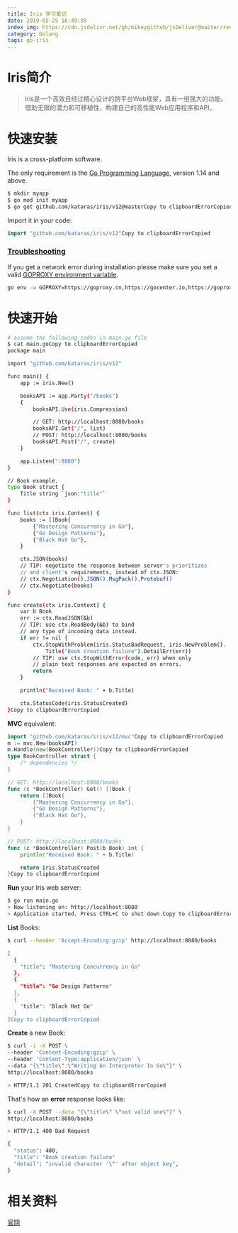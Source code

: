 ```yaml
---
title: Iris 学习笔记
date: 2019-05-25 16:49:39
index_img: https://cdn.jsdelivr.net/gh/mikeygithub/jsDeliver@master/resource/img/go-iris.png
category: Golang
tags: go-iris
---
```


# Iris简介
>Iris是一个高效且经过精心设计的跨平台Web框架，具有一组强大的功能。借助无限的潜力和可移植性，构建自己的高性能Web应用程序和API。

# 快速安装
Iris is a cross-platform software.

The only requirement is the [Go Programming Language](https://golang.org/dl/), version 1.14 and above.

```bash
$ mkdir myapp
$ go mod init myapp
$ go get github.com/kataras/iris/v12@masterCopy to clipboardErrorCopied
```

Import it in your code:

```go
import "github.com/kataras/iris/v12"Copy to clipboardErrorCopied
```

### [Troubleshooting](https://www.iris-go.com/docs/#/?id=troubleshooting)

If you get a network error during installation please make sure you set a valid [GOPROXY environment variable](https://github.com/golang/go/wiki/Modules#are-there-always-on-module-repositories-and-enterprise-proxies).

```sh
go env -w GOPROXY=https://goproxy.cn,https://gocenter.io,https://goproxy.io,directCopy to clipboardErrorCopied
```

# 快速开始

```sh
# assume the following codes in main.go file
$ cat main.goCopy to clipboardErrorCopied
package main

import "github.com/kataras/iris/v12"

func main() {
    app := iris.New()

    booksAPI := app.Party("/books")
    {
        booksAPI.Use(iris.Compression)

        // GET: http://localhost:8080/books
        booksAPI.Get("/", list)
        // POST: http://localhost:8080/books
        booksAPI.Post("/", create)
    }

    app.Listen(":8080")
}

// Book example.
type Book struct {
    Title string `json:"title"`
}

func list(ctx iris.Context) {
    books := []Book{
        {"Mastering Concurrency in Go"},
        {"Go Design Patterns"},
        {"Black Hat Go"},
    }

    ctx.JSON(books)
    // TIP: negotiate the response between server's prioritizes
    // and client's requirements, instead of ctx.JSON:
    // ctx.Negotiation().JSON().MsgPack().Protobuf()
    // ctx.Negotiate(books)
}

func create(ctx iris.Context) {
    var b Book
    err := ctx.ReadJSON(&b)
    // TIP: use ctx.ReadBody(&b) to bind
    // any type of incoming data instead.
    if err != nil {
        ctx.StopWithProblem(iris.StatusBadRequest, iris.NewProblem().
            Title("Book creation failure").DetailErr(err))
        // TIP: use ctx.StopWithError(code, err) when only
        // plain text responses are expected on errors.
        return
    }

    println("Received Book: " + b.Title)

    ctx.StatusCode(iris.StatusCreated)
}Copy to clipboardErrorCopied
```

**MVC** equivalent:

```go
import "github.com/kataras/iris/v12/mvc"Copy to clipboardErrorCopied
m := mvc.New(booksAPI)
m.Handle(new(BookController))Copy to clipboardErrorCopied
type BookController struct {
    /* dependencies */
}

// GET: http://localhost:8080/books
func (c *BookController) Get() []Book {
    return []Book{
        {"Mastering Concurrency in Go"},
        {"Go Design Patterns"},
        {"Black Hat Go"},
    }
}

// POST: http://localhost:8080/books
func (c *BookController) Post(b Book) int {
    println("Received Book: " + b.Title)

    return iris.StatusCreated
}Copy to clipboardErrorCopied
```

**Run** your Iris web server:

```sh
$ go run main.go
> Now listening on: http://localhost:8080
> Application started. Press CTRL+C to shut down.Copy to clipboardErrorCopied
```

**List** Books:

```sh
$ curl --header 'Accept-Encoding:gzip' http://localhost:8080/books

[
  {
    "title": "Mastering Concurrency in Go"
  },
  {
    "title": "Go Design Patterns"
  },
  {
    "title": "Black Hat Go"
  }
]Copy to clipboardErrorCopied
```

**Create** a new Book:

```sh
$ curl -i -X POST \
--header 'Content-Encoding:gzip' \
--header 'Content-Type:application/json' \
--data "{\"title\":\"Writing An Interpreter In Go\"}" \
http://localhost:8080/books

> HTTP/1.1 201 CreatedCopy to clipboardErrorCopied
```

That's how an **error** response looks like:

```sh
$ curl -X POST --data "{\"title\" \"not valid one\"}" \
http://localhost:8080/books

> HTTP/1.1 400 Bad Request

{
  "status": 400,
  "title": "Book creation failure"
  "detail": "invalid character '\"' after object key",
}
```




# 相关资料

[官网](https://iris-go.com/)